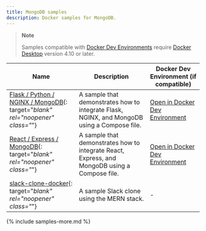 ```yaml
---
title: MongoDB samples
description: Docker samples for MongoDB.
---
```


> **Note**
>
> Samples compatible with [Docker Dev Environments](../desktop/dev-environments/index.md) require [Docker Desktop](../get-docker.md) version 4.10 or later.

| Name | Description | Docker Dev Environment (if compatible) |
| ---- | ----------- | -------------------------------------- |
| [Flask / Python / NGINX / MongoDB](https://github.com/docker/awesome-compose/tree/master/nginx-flask-mongo){: target="_blank" rel="noopener" class="_"} | A sample that demonstrates how to integrate Flask, NGINX, and MongoDB using a Compose file. | [Open in Docker Dev Environment](https://open.docker.com/dashboard/dev-envs?url=https://github.com/docker/awesome-compose/tree/master/nginx-flask-mongo) |
| [React / Express / MongoDB](https://github.com/docker/awesome-compose/tree/master/react-express-mongodb){: target="_blank" rel="noopener" class="_"} | A sample that demonstrates how to integrate React, Express, and MongoDB using a Compose file. | [Open in Docker Dev Environment](https://open.docker.com/dashboard/dev-envs?url=https://github.com/docker/awesome-compose/tree/master/react-express-mongodb) |
| [slack-clone-docker](https://github.com/dockersamples/slack-clone-docker){: target="_blank" rel="noopener" class="_"} | A sample Slack clone using the MERN stack. | - |


{% include samples-more.md %}